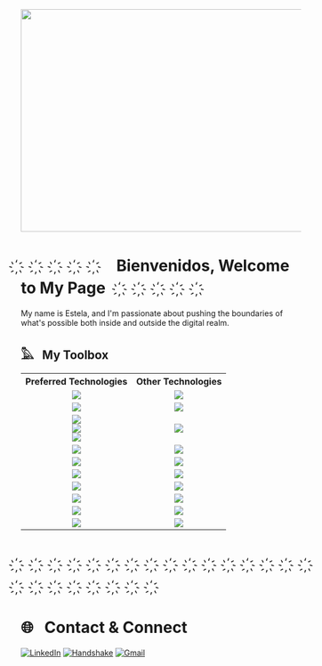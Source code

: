 
<img src="https://github.com/estelacruz/estelacruz/blob/main/estelaGif.gif" width="800" height="400">

#   ҉　 ҉　 ҉　  ҉　 ҉  &nbsp; &nbsp; Bienvenidos, Welcome to My Page &nbsp; &nbsp;  ҉　 ҉　 ҉　 ҉　  ҉　  

My name is Estela, and I'm passionate about pushing the boundaries of what's possible both inside and outside the digital realm.

## 𓅓 &nbsp; My Toolbox
<p align="center">
  <table>
    <tr>
      <th>Preferred Technologies</th>
      <th>Other Technologies</th>
    </tr>
    <tr>
      <td align="center"><img src="https://img.shields.io/badge/python-3670A0?style=for-the-badge&logo=python&logoColor=ffdd54"></td>
      <td align="center"><img src="https://img.shields.io/badge/react-%2320232a.svg?style=for-the-badge&logo=react&logoColor=%2361DAFB"></td>
    </tr>
    <tr>
      <td align="center"><img src="https://img.shields.io/badge/r-%23276DC3.svg?style=for-the-badge&logo=r&logoColor=white"></td>
      <td align="center"><img src="https://img.shields.io/badge/C-00599C?style=for-the-badge&logo=c&logoColor=white"></td>
    </tr>
    <tr>
      <td align="center"> <img src="https://img.shields.io/badge/pandas-%23150458.svg?style=for-the-badge&logo=pandas&logoColor=white"><br>
      <img src="https://img.shields.io/badge/numpy-%23013243.svg?style=for-the-badge&logo=numpy&logoColor=white"><br>
      <img src="https://img.shields.io/badge/Matplotlib-%23ffffff.svg?style=for-the-badge&logo=Matplotlib&logoColor=black"></td>
      <td align="center"><img src="https://img.shields.io/badge/Spyder-838485?style=for-the-badge&logo=spyder%20ide&logoColor=maroon"></td>
    </tr>
    <tr>
      <td align="center"><img src="https://img.shields.io/badge/mysql-%2300f.svg?style=for-the-badge&logo=mysql&logoColor=white"></td>
      <td align="center"><img src="https://img.shields.io/badge/sublime_text-%23575757.svg?style=for-the-badge&logo=sublime-text&logoColor=important"></td>
    </tr>
    <tr>
      <td align="center"><img src="https://img.shields.io/badge/sqlite-%2307405e.svg?style=for-the-badge&logo=sqlite&logoColor=white"></td>
      <td align="center"><img src="https://img.shields.io/badge/MongoDB-%234ea94b.svg?style=for-the-badge&logo=mongodb&logoColor=white"></td>
    </tr>
    <tr>
      <td align="center"><img src="https://img.shields.io/badge/java-%23ED8B00.svg?style=for-the-badge&logo=openjdk&logoColor=white"></td>
      <td align="center"><img src="https://img.shields.io/badge/latex-%23008080.svg?style=for-the-badge&logo=latex&logoColor=white"></td>
    </tr>
    <tr>
      <td align="center"><img src="https://img.shields.io/badge/git-%23F05033.svg?style=for-the-badge&logo=git&logoColor=white"></td>
      <td align="center"><img src="https://img.shields.io/badge/Anaconda-%2344A833.svg?style=for-the-badge&logo=anaconda&logoColor=white"></td>
    </tr>
    <tr>
      <td align="center"><img src="https://img.shields.io/badge/Visual%20Studio%20Code-0078d7.svg?style=for-the-badge&logo=visual-studio-code&logoColor=white"></td>
      <td align="center"><img src="https://img.shields.io/badge/Eclipse-FE7A16.svg?style=for-the-badge&logo=Eclipse&logoColor=white"></td>
    </tr>
    <tr>
      <td align="center"><img src="https://img.shields.io/badge/jupyter-%23FA0F00.svg?style=for-the-badge&logo=jupyter&logoColor=white"></td>
      <td align="center"><img src="https://img.shields.io/badge/Replit-DD1200?style=for-the-badge&logo=Replit&logoColor=white"></td>
    </tr>
    <tr>
      <td align="center"><img src="https://img.shields.io/badge/RStudio-4285F4?style=for-the-badge&logo=rstudio&logoColor=white"></td>
      <td align="center"><img src="https://img.shields.io/badge/github%20pages-121013?style=for-the-badge&logo=github&logoColor=white"></td>
    </tr>
  </table>
</p>


#  ҉　 ҉　 ҉　  ҉　 ҉　 ҉　 ҉　  ҉　 ҉　  ҉　  ҉　 ҉　 ҉　 ҉　  ҉　 ҉　 ҉　 ҉　  ҉　 ҉　 ҉　  ҉　 ҉　 
# 🌐 &nbsp; Contact & Connect
[![LinkedIn](https://img.shields.io/badge/LinkedIn-0077B5?style=for-the-badge&logo=linkedin&logoColor=white)](https://www.linkedin.com/in/estelabobadilla-cruz/) [![Handshake](https://img.shields.io/badge/Handshake-FF2F1C.svg?style=for-the-badge&logo=Handshake&logoColor=white)](https://app.joinhandshake.com/stu/users/23566056) [![Gmail](https://img.shields.io/badge/Gmail-D14836?style=for-the-badge&logo=gmail&logoColor=white)](mailto:%22Estela%20Bobadilla-Cruz%22<estelabcruz@nyu.edu>)


<!--
**estelacruz/estelacruz** is a ✨ _special_ ✨ repository because its `README.md` (this file) appears on your GitHub profile.

Here are some ideas to get you started:
- 👋🏽 &nbsp;
- 🔭 I’m currently working on ...
- 🌱 I’m currently learning ...
- 👯 I’m looking to collaborate on ...
- 🤔 I’m looking for help with ...
- 💬 Ask me about ...
- 📫 How to reach me: ...
- 😄 Pronouns: ...
- ⚡ Fun fact: ...
-->
